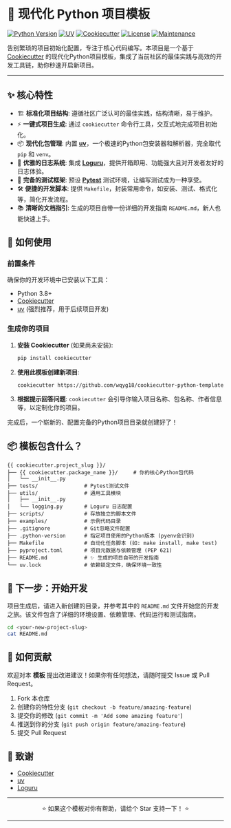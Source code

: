 
# 🚀 现代化 Python 项目模板

[![Python Version](https://img.shields.io/badge/python-3.8%2B-blue)](https://www.python.org/)
[![UV](https://img.shields.io/badge/package_manager-uv-orange)](https://github.com/astral-sh/uv)
[![Cookiecutter](https://img.shields.io/badge/template-cookiecutter-green)](https://cookiecutter.readthedocs.io/)
[![License](https://img.shields.io/badge/license-MIT-brightgreen)](LICENSE)
[![Maintenance](https://img.shields.io/badge/Maintained%3F-yes-green.svg)](https://github.com/wqyg18/cookiecutter-python-template/graphs/commit-activity)

告别繁琐的项目初始化配置，专注于核心代码编写。本项目是一个基于 [Cookiecutter](https://cookiecutter.readthedocs.io/) 的现代化Python项目模板，集成了当前社区的最佳实践与高效的开发工具链，助你秒速开启新项目。

---

## ✨ 核心特性

- 🏗️ **标准化项目结构**: 遵循社区广泛认可的最佳实践，结构清晰，易于维护。
- ⚡ **一键式项目生成**: 通过 `cookiecutter` 命令行工具，交互式地完成项目初始化。
- 📦 **现代化包管理**: 内置 [**uv**](https://github.com/astral-sh/uv)，一个极速的Python包安装器和解析器，完全取代 `pip` 和 `venv`。
- 📝 **优雅的日志系统**: 集成 [**Loguru**](https://github.com/Delgan/loguru)，提供开箱即用、功能强大且对开发者友好的日志体验。
- 🧪 **完备的测试框架**: 预设 [**Pytest**](https://pytest.org/) 测试环境，让编写测试成为一种享受。
- 🛠️ **便捷的开发脚本**: 提供 `Makefile`，封装常用命令，如安装、测试、格式化等，简化开发流程。
- 📚 **清晰的文档指引**: 生成的项目自带一份详细的开发指南 `README.md`，新人也能快速上手。

## 🚀 如何使用

### 前置条件

确保你的开发环境中已安装以下工具：

- Python 3.8+
- [Cookiecutter](https://cookiecutter.readthedocs.io/en/stable/installation.html)
- [uv](https://github.com/astral-sh/uv) (强烈推荐，用于后续项目开发)

### 生成你的项目

1. **安装 Cookiecutter** (如果尚未安装):
   ```bash
   pip install cookiecutter
   ```

2. **使用此模板创建新项目**:
   ```bash
   cookiecutter https://github.com/wqyg18/cookiecutter-python-template.git
   ```

3. **根据提示回答问题**:
   `cookiecutter` 会引导你输入项目名称、包名称、作者信息等，以定制化你的项目。

完成后，一个崭新的、配置完备的Python项目目录就创建好了！

## 📦 模板包含什么？

```
{{ cookiecutter.project_slug }}/
├── {{ cookiecutter.package_name }}/     # 你的核心Python包代码
│   └── __init__.py
├── tests/               # Pytest测试文件
├── utils/               # 通用工具模块
│   ├── __init__.py
│   └── logging.py       # Loguru 日志配置
├── scripts/             # 存放独立的脚本文件
├── examples/            # 示例代码目录
├── .gitignore           # Git忽略文件配置
├── .python-version      # 指定项目使用的Python版本 (pyenv会识别)
├── Makefile             # 自动化任务脚本 (如: make install, make test)
├── pyproject.toml       # 项目元数据与依赖管理 (PEP 621)
├── README.md            # ✨ 生成的项目自带的开发指南
└── uv.lock              # 依赖锁定文件，确保环境一致性
```

## 🎯 下一步：开始开发

项目生成后，请进入新创建的目录，并参考其中的 `README.md` 文件开始您的开发之旅。该文件包含了详细的环境设置、依赖管理、代码运行和测试指南。

```bash
cd <your-new-project-slug>
cat README.md
```

## 🤝 如何贡献

欢迎对本 **模板** 提出改进建议！如果你有任何想法，请随时提交 Issue 或 Pull Request。

1. Fork 本仓库
2. 创建你的特性分支 (`git checkout -b feature/amazing-feature`)
3. 提交你的修改 (`git commit -m 'Add some amazing feature'`)
4. 推送到你的分支 (`git push origin feature/amazing-feature`)
5. 提交 Pull Request

## 🙏 致谢

- [Cookiecutter](https://cookiecutter.readthedocs.io/)
- [uv](https://github.com/astral-sh/uv)
- [Loguru](https://github.com/Delgan/loguru)

---

<p align="center">
  ⭐ 如果这个模板对你有帮助，请给个 Star 支持一下！ ⭐
</p>

---